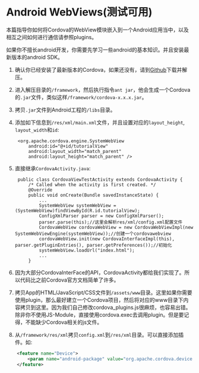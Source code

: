 # Android WebViews(测试可用)

本篇指导你如何将Cordova的WebView模块嵌入到一个Android应用当中，以及相互之间如何进行通信请参照plugins。

如果你不擅长android开发，你需要先学习一些android的基本知识。并且安装最新版本的android SDK。

1. 确认你已经安装了最新版本的Cordova，如果还没有，请到[Github](https://github.com/apache/cordova-android)下载并解压。

2. 进入解压目录的`/framework`，然后执行指令`ant jar`，他会生成一个Cordova的`.jar`文件，类似这样`/framework/cordova-x.x.x.jar`。

3. 拷贝`.jar`文件到Android工程的`/libs`目录。

4. 添加如下信息到`/res/xml/main.xml`文件，并且设置对应的`layout_height`, `layout_width`和`id`:

        <org.apache.cordova.engine.SystemWebView
            android:id="@+id/tutorialView"
            android:layout_width="match_parent"
            android:layout_height="match_parent" />

5. 直接继承`CordovaActivity.java`:

        public class CordovaViewTestActivity extends CordovaActivity {
            /* Called when the activity is first created. */
            @Override
            public void onCreate(Bundle savedInstanceState) {
                ...
                SystemWebView systemWebView = (SystemWebView)findViewById(R.id.tutorialView);  
                ConfigXmlParser parser = new ConfigXmlParser();  
                parser.parse(this);//这里会解析res/xml/config.xml配置文件  
                CordovaWebView cordovaWebView = new CordovaWebViewImpl(new SystemWebViewEngine(systemWebView));//创建一个cordovawebview  
                cordovaWebView.init(new CordovaInterfaceImpl(this), parser.getPluginEntries(), parser.getPreferences());//初始化  
                systemWebView.loadUrl("index.html");  
                ...
            }

6. 因为大部分CordovaInterFace的API，CordovaActivity都给我们实现了。所以代码比之前Cordova官方文档简单了许多。
 
7. 拷贝App的HTML/JavaScript/CSS文件到`/assets/www`目录。这里如果你需要使用plugin，那么最好建立一个Cordova项目，然后将对应的www目录下内容拷贝到这里。因为我们自己修改cordova_plugins.js很麻烦，也容易出错。除非你不使用JS-Module，直接使用cordova.exec去调用plugin。但是要记得，不能缺少Cordova相关的js文件。

8. 从`/framework/res/xml`拷贝`config.xml`到`/res/xml`目录。可以直接添加插件。如:
```xml
    <feature name="Device">
        <param name="android-package" value="org.apache.cordova.device.Device" />
    </feature>
```
